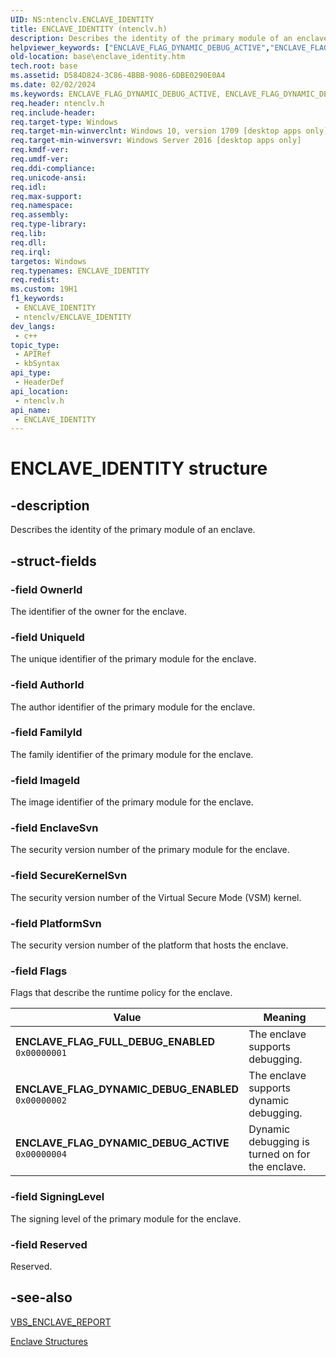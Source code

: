 ```yaml
---
UID: NS:ntenclv.ENCLAVE_IDENTITY
title: ENCLAVE_IDENTITY (ntenclv.h)
description: Describes the identity of the primary module of an enclave.
helpviewer_keywords: ["ENCLAVE_FLAG_DYNAMIC_DEBUG_ACTIVE","ENCLAVE_FLAG_DYNAMIC_DEBUG_ENABLED","ENCLAVE_FLAG_FULL_DEBUG_ENABLED","ENCLAVE_IDENTITY","ENCLAVE_IDENTITY structure","base.enclave_identity","ntenclv/ENCLAVE_IDENTITY"]
old-location: base\enclave_identity.htm
tech.root: base
ms.assetid: D584D824-3C86-4BBB-9086-6DBE0290E0A4
ms.date: 02/02/2024
ms.keywords: ENCLAVE_FLAG_DYNAMIC_DEBUG_ACTIVE, ENCLAVE_FLAG_DYNAMIC_DEBUG_ENABLED, ENCLAVE_FLAG_FULL_DEBUG_ENABLED, ENCLAVE_IDENTITY, ENCLAVE_IDENTITY structure, base.enclave_identity, ntenclv/ENCLAVE_IDENTITY
req.header: ntenclv.h
req.include-header: 
req.target-type: Windows
req.target-min-winverclnt: Windows 10, version 1709 [desktop apps only]
req.target-min-winversvr: Windows Server 2016 [desktop apps only]
req.kmdf-ver: 
req.umdf-ver: 
req.ddi-compliance: 
req.unicode-ansi: 
req.idl: 
req.max-support: 
req.namespace: 
req.assembly: 
req.type-library: 
req.lib: 
req.dll: 
req.irql: 
targetos: Windows
req.typenames: ENCLAVE_IDENTITY
req.redist: 
ms.custom: 19H1
f1_keywords:
 - ENCLAVE_IDENTITY
 - ntenclv/ENCLAVE_IDENTITY
dev_langs:
 - c++
topic_type:
 - APIRef
 - kbSyntax
api_type:
 - HeaderDef
api_location:
 - ntenclv.h
api_name:
 - ENCLAVE_IDENTITY
---
```


# ENCLAVE_IDENTITY structure

## -description

Describes the identity of the primary module of an enclave.

## -struct-fields

### -field OwnerId

The identifier of the owner for the enclave.

### -field UniqueId

The unique identifier of the primary module for the enclave.

### -field AuthorId

The author identifier of the primary module for the enclave.

### -field FamilyId

The family identifier of the primary module for the enclave.

### -field ImageId

The image identifier of the primary module for the enclave.

### -field EnclaveSvn

The security version number of the primary module for the enclave.

### -field SecureKernelSvn

The security version number of the Virtual Secure Mode (VSM) kernel.

### -field PlatformSvn

The security version number of the platform that hosts the enclave.

### -field Flags

Flags that describe the runtime policy for the enclave.

| Value | Meaning |
|-------|---------|
| **ENCLAVE_FLAG_FULL_DEBUG_ENABLED**<br/>`0x00000001` | The enclave supports debugging. |
| **ENCLAVE_FLAG_DYNAMIC_DEBUG_ENABLED**<br/>`0x00000002` | The enclave supports dynamic debugging. |
| **ENCLAVE_FLAG_DYNAMIC_DEBUG_ACTIVE**<br/>`0x00000004` | Dynamic debugging is turned on for the enclave. |

### -field SigningLevel

The signing level of the primary module for the enclave.

### -field Reserved

Reserved.

## -see-also

[VBS_ENCLAVE_REPORT](ns-ntenclv-vbs_enclave_report.md)

[Enclave Structures](/windows/win32/trusted-execution/enclaves-structures)
